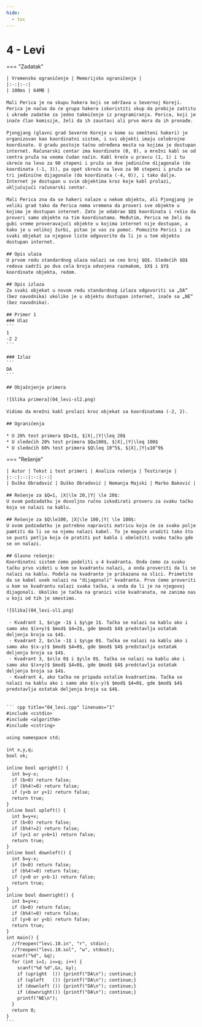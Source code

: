 ```yaml
---
hide:
  - toc
---
```


# 4 - Levi

=== "Zadatak"
	
	| Vremensko ograničenje | Memorijsko ograničenje |
	|:-:|:-:|
	| 100ms | 64MB |
	
	Mali Perica je na skupu hakera koji se održava u Severnoj Koreji. Perica je načuo da će grupa hakera iskoristiti skup da probije zaštitu i ukrade zadatke za jedno takmičenje iz programiranja. Perica, koji je inače član komisije, želi da ih zaustavi ali prvo mora da ih pronađe.
	
	Pjongjang (glavni grad Severne Koreje u kome su smešteni hakeri) je organizovan kao koordinatni sistem, i svi objekti imaju celobrojne koordinate. U gradu postoje tačno određena mesta na kojima je dostupan internet. Računarski centar ima koordinate (0, 0), a mrežni kabl se od centra pruža na veoma čudan način. Kabl kreće u pravcu (1, 1) i tu skreće na levo za 90 stepeni i pruža se dve jedinične dijagonale (do koordinata (-1, 3)), pa opet skreće na levo za 90 stepeni i pruža se tri jedinične dijagonale (do koordinata (-4, 0)), i tako dalje. Internet je dostupan u svim objektima kroz koje kabl prolazi, uključujući računarski centar.
	
	Mali Perica zna da se hakeri nalaze u nekom objektu, ali Pjongjang je veliki grad tako da Perica nema vremena da proveri sve objekte u kojima je dostupan internet. Zato je odabrao $Q$ koordinata i rešio da proveri samo objekte na tim koordinatama. Međutim, Perica ne želi da gubi vreme proveravajući objekte u kojima internet nije dostupan, a kako je u velikoj žurbi, pitao je vas za pomoć. Pomozite Perici i za svaki objekat sa njegove liste odgovorite da li je u tom objektu dostupan internet. 
	
	## Opis ulaza
	U prvom redu standardnog ulaza nalazi se ceo broj $Q$. Sledećih $Q$ redova sadrži po dva cela broja odvojena razmakom, $X$ i $Y$ koordinate objekta, redom.
	
	## Opis izlaza
	Za svaki objekat u novom redu standardnog izlaza odgovoriti sa „DA“ (bez navodnika) ukoliko je u objektu dostupan internet, inače sa „NE“ (bez navodnika).
	
	## Primer 1
	### Ulaz
	```
	1
	-2 2
	```
	
	### Izlaz
	```
	DA
	```
	
	## Objašnjenje primera
	
	![Slika primera](04_levi-sl2.png)
	
	Vidimo da mrežni kabl prolazi kroz objekat sa koordinatama (-2, 2).
	
	## Ograničenja
	
	* U 20% test primera $Q=1$, $|X|,|Y|\leq 20$
	* U sledećih 20% test primera $Q≤100$, $|X|,|Y|\leq 100$
	* U sledećih 60% test primera $Q\leq 10^5$, $|X|,|Y|≤10^9$
	
=== "Rešenje"
	
	| Autor | Tekst i test primeri | Analiza rеšenja | Testiranje |
	|:-:|:-:|:-:|:-:|
	| Duško Obradović | Duško Obradović | Nemanja Majski | Marko Baković |
	
	## Rešenje za $Q=1, |X|\le 20,|Y| \le 20$:
	U ovom podzadatku je dovoljno ručno iskodirati proveru za svaku tačku koja se nalazi na kablu.
	
	## Rešenje za $Q\le100, |X|\le 100,|Y| \le 100$:
	U ovom podzadatku je potrebno napraviti matricu koja će za svako polje pamtiti da li se na njemu nalazi kabel. To je moguće uraditi tako što se pusti petlja koja će pratiti put kabla i obeležiti svaku tačku gde se on nalazi.
	
	## Glavno rešenje:
	Koordinatni sistem ćemo podeliti u 4 kvadranta. Onda ćemo za svaku tačku prvo videti u kom se kvadrantu nalazi, a onda proveriti da li se nalazi na kablu. Podela na kvadrante je prikazana na slici. Primetite da se kabel uvek nalazi na "dijagonali" kvadranta. Prvo ćemo proveriti u kom se kvadrantu nalazi svaka tačka, a onda da li je na njegovoj dijagonali. Ukoliko je tačka na granici više kvadranata, ne zanima nas u koji od tih je smestimo.
	
	![Slika](04_levi-sl1.png)
	
	 - Kvadrant 1, $x\ge -1$ i $y\ge 1$. Tačka se nalazi na kablu ako i samo ako $(x+y)$ $mod$ $4=2$, gde $mod$ $4$ predstavlja ostatak deljenja broja sa $4$.
	 - Kvadrant 2, $x\le -1$ i $y\ge 0$. Tačka se nalazi na kablu ako i samo ako $(x-y)$ $mod$ $4=0$, gde $mod$ $4$ predstavlja ostatak deljenja broja sa $4$.
	 - Kvadrant 3, $x\le 0$ i $y\le 0$. Tačka se nalazi na kablu ako i samo ako $(x+y)$ $mod$ $4=0$, gde $mod$ $4$ predstavlja ostatak deljenja broja sa $4$.
	 - Kvadrant 4, ako tačka ne pripada ostalim kvadrantima. Tačka se nalazi na kablu ako i samo ako $(x-y)$ $mod$ $4=0$, gde $mod$ $4$ predstavlja ostatak deljenja broja sa $4$.
	
	
	``` cpp title="04_levi.cpp" linenums="1"
	#include <cstdio>
	#include <algorithm>
	#include <cstring>
	
	using namespace std;
	
	int x,y,q;
	bool ok;
	
	inline bool upright() {
	  int b=y-x;
	  if (b>0) return false;
	  if (b%4!=0) return false;
	  if (y<b or y>1) return false;
	  return true;
	}
	inline bool upleft() {
	  int b=y+x;
	  if (b<0) return false;
	  if (b%4!=2) return false;
	  if (y<1 or y>b+1) return false;
	  return true;
	}
	inline bool downleft() {
	  int b=y-x;
	  if (b<0) return false;
	  if (b%4!=0) return false;
	  if (y<0 or y>b-1) return false;
	  return true;
	}
	inline bool downright() {
	  int b=y+x;
	  if (b>0) return false;
	  if (b%4!=0) return false;
	  if (y>0 or y<b) return false;
	  return true;
	}
	int main() {
	  //freopen("levi.10.in", "r", stdin);
	  //freopen("levi.10.sol", "w", stdout);
	  scanf("%d", &q);
	  for (int i=1; i<=q; i++) {
	    scanf("%d %d",&x, &y);
	    if (upright  ()) {printf("DA\n"); continue;}
	    if (upleft   ()) {printf("DA\n"); continue;}
	    if (downleft ()) {printf("DA\n"); continue;}
	    if (downright()) {printf("DA\n"); continue;}
	    printf("NE\n");
	  }
	  return 0;
	}
	```
